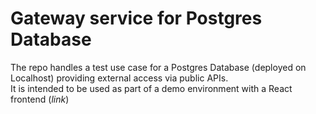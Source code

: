 # Gateway service for Postgres Database

The repo handles a test use case for a Postgres Database (deployed on Localhost) providing external access via public APIs.  
It is intended to be used as part of a demo environment with a React frontend (*link*) 

